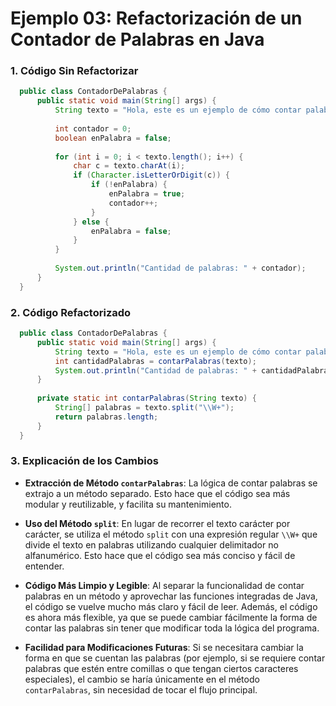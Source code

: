 # Ejemplo 03: Refactorización de un Contador de Palabras en Java

### 1. Código Sin Refactorizar
```java
  public class ContadorDePalabras {
      public static void main(String[] args) {
          String texto = "Hola, este es un ejemplo de cómo contar palabras en un texto.";
  
          int contador = 0;
          boolean enPalabra = false;
  
          for (int i = 0; i < texto.length(); i++) {
              char c = texto.charAt(i);
              if (Character.isLetterOrDigit(c)) {
                  if (!enPalabra) {
                      enPalabra = true;
                      contador++;
                  }
              } else {
                  enPalabra = false;
              }
          }
  
          System.out.println("Cantidad de palabras: " + contador);
      }
  }
```
### 2. Código Refactorizado
```java
  public class ContadorDePalabras {
      public static void main(String[] args) {
          String texto = "Hola, este es un ejemplo de cómo contar palabras en un texto.";
          int cantidadPalabras = contarPalabras(texto);
          System.out.println("Cantidad de palabras: " + cantidadPalabras);
      }
  
      private static int contarPalabras(String texto) {
          String[] palabras = texto.split("\\W+");
          return palabras.length;
      }
  }
```
### 3. Explicación de los Cambios

- **Extracción de Método `contarPalabras`**: La lógica de contar palabras se extrajo a un método separado. Esto hace que el código sea más modular y reutilizable, y facilita su mantenimiento.

- **Uso del Método `split`**: En lugar de recorrer el texto carácter por carácter, se utiliza el método `split` con una expresión regular `\\W+` que divide el texto en palabras utilizando cualquier delimitador no alfanumérico. Esto hace que el código sea más conciso y fácil de entender.

- **Código Más Limpio y Legible**: Al separar la funcionalidad de contar palabras en un método y aprovechar las funciones integradas de Java, el código se vuelve mucho más claro y fácil de leer. Además, el código es ahora más flexible, ya que se puede cambiar fácilmente la forma de contar las palabras sin tener que modificar toda la lógica del programa.

- **Facilidad para Modificaciones Futuras**: Si se necesitara cambiar la forma en que se cuentan las palabras (por ejemplo, si se requiere contar palabras que estén entre comillas o que tengan ciertos caracteres especiales), el cambio se haría únicamente en el método `contarPalabras`, sin necesidad de tocar el flujo principal.

